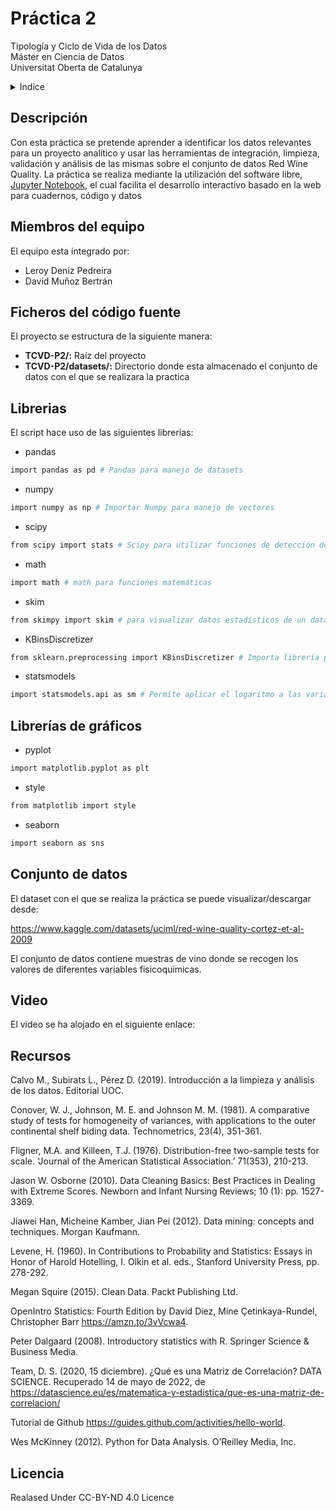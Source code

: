 # Práctica 2
Tipología y Ciclo de Vida de los Datos<br/>
Máster en Ciencia de Datos<br/>
Universitat Oberta de Catalunya <br/>

<!-- Tabla de contenidos -->
<details>
  <summary>Indice</summary>
  <ol>
    <li><a href="#Descripción">Descripción</a></li>
    <li><a href="#Miembros-del-equipo">Miembros del equipo</a></li>
    <li><a href="#Ficheros-del-código-fuente">Ficheros del código fuente</a></li>    
    <li><a href="#Librerias">Librerias</a></li>
    <li><a href="#Librerías-de-gráficos">Librerias de gráficos</a></li>
    <li><a href="#Conjunto-de-datos">Conjunto de datos</a></li>
    <li><a href="#Video">Video</a></li>
    <li><a href="#Recursos">Recursos</a></li>
    <li><a href="#Licencia">Licencia</a></li>
  </ol>
</details>

## Descripción
Con esta práctica se pretende aprender a identificar los datos relevantes para un proyecto analítico y usar las herramientas de integración, limpieza, validación 
y análisis de las mismas sobre el conjunto de datos Red Wine Quality.
La práctica se realiza mediante la utilización del software libre, [Jupyter Notebook](https://jupyter.org/), el cual facilita el desarrollo interactivo basado en la web para cuadernos, código y datos

## Miembros del equipo
El equipo esta integrado por: 
* Leroy Deniz Pedreira
* David Muñoz Bertrán

## Ficheros del código fuente
El proyecto se estructura de la siguiente manera: <br/>
* **TCVD-P2/:** Raíz del proyecto <br/>
* **TCVD-P2/datasets/:** Directorio donde esta almacenado el conjunto de datos con el que se realizara la practica <br/>

## Librerias
El script hace uso de las siguientes librerias:

 * pandas
  ```sh
  import pandas as pd # Pandas para manejo de datasets
  ```
 * numpy
  ```sh
  import numpy as np # Importar Numpy para manejo de vectores
  ```
 * scipy
  ```sh
  from scipy import stats # Scipy para utilizar funciones de detección de outliers
  ```
  * math
  ```sh
  import math # math para funciones matemáticas
  ```
  * skim
  ```sh
  from skimpy import skim # para visualizar datos estadísticos de un dataset
  ```
  * KBinsDiscretizer
  ```sh
  from sklearn.preprocessing import KBinsDiscretizer # Importa librería para discretizar usando k-Means
  ```
  * statsmodels
  ```sh
  import statsmodels.api as sm # Permite aplicar el logaritmo a las variables de cara a normalizar
  ```


## Librerías de gráficos
  * pyplot
  ```sh
  import matplotlib.pyplot as plt
  ```
  * style
  ```sh
  from matplotlib import style
  ```
 * seaborn
  ```sh
  import seaborn as sns
  ```

## Conjunto de datos
El dataset con el que se realiza la práctica se puede visualizar/descargar desde:

https://www.kaggle.com/datasets/uciml/red-wine-quality-cortez-et-al-2009

El conjunto de datos contiene muestras de vino donde se recogen los valores de diferentes variables fisicoquimicas.

## Video
El video se ha alojado en el siguiente enlace:


## Recursos
Calvo M., Subirats L., Pérez D. (2019). Introducción a la limpieza y análisis de los datos. Editorial UOC.

Conover, W. J., Johnson, M. E. and Johnson M. M. (1981). A comparative study of tests for homogeneity of variances, with applications to the outer continental shelf biding data. Technometrics, 23(4), 351-361.

Fligner, M.A. and Killeen, T.J. (1976). Distribution-free two-sample tests for scale. ‘Journal of the American Statistical Association.’ 71(353), 210-213.

Jason W. Osborne (2010). Data Cleaning Basics: Best Practices in Dealing with Extreme Scores. Newborn and Infant Nursing Reviews; 10 (1): pp. 1527-3369.

Jiawei Han, Micheine Kamber, Jian Pei (2012). Data mining: concepts and techniques. Morgan Kaufmann.

Levene, H. (1960). In Contributions to Probability and Statistics: Essays in Honor of Harold Hotelling, I. Olkin et al. eds., Stanford University Press, pp. 278-292.

Megan Squire (2015). Clean Data. Packt Publishing Ltd.

OpenIntro Statistics: Fourth Edition by David Diez, Mine Çetinkaya-Rundel, Christopher Barr https://amzn.to/3vVcwa4.

Peter Dalgaard (2008). Introductory statistics with R. Springer Science & Business Media.

Team, D. S. (2020, 15 diciembre). ¿Qué es una Matriz de Correlación? DATA SCIENCE. Recuperado 14 de mayo de 2022, de https://datascience.eu/es/matematica-y-estadistica/que-es-una-matriz-de-correlacion/

Tutorial de Github https://guides.github.com/activities/hello-world.

Wes McKinney (2012). Python for Data Analysis. O’Reilley Media, Inc.

## Licencia
Realased Under CC-BY-ND 4.0 Licence
